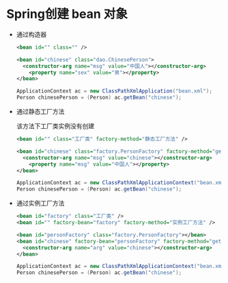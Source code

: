 # Spring创建 bean 对象

- 通过构造器

  ```xml
  <bean id="" class="" />
  ```

  ```xml
  <bean id="chinese" class="dao.ChinesePerson">
  	<constructor-arg name="msg" value="中国人"></constructor-arg>
      <property name="sex" value="男"></property>
  </bean>
  ```

  ```java
  ApplicationContext ac = new ClassPathXmlApplication("bean.xml");
  Person chinesePerson = (Person) ac.getBean("chinese");
  ```

- 通过静态工厂方法

  该方法下工厂类实例没有创建

  ```xml
  <bean id="" class="工厂类" factory-method="静态工厂方法" />
  ```

  ```xml
  <bean id="chinese" class="factory.PersonFactory" factory-method="getPerson">
  	<constructor-arg name="msg" value="chinese"></constructor-arg>
      <property name="msg" value="中国人"></property>
  </bean>
  ```

  ```java
  ApplicationContext ac = new ClassPathXmlApplicationContext("bean.xml");
  Person chinesePerson = (Person) ac.getBean("chinese");
  ```

- 通过实例工厂方法

  ```xml
  <bean id="factory" class="工厂类" />
  <bean id="" factory-bean="factory" factory-method="实例工厂方法" />
  ```

  ```xml
  <bean id="personFactory" class="factory.PersonFactory"></bean>
  <bean id="chinese" factory-bean="personFactory" factory-method="getPerson">
  	<constructor-arg name="arg" value="chinese"></constructor-arg>
  </bean>
  ```

  ```java
  ApplicationContext ac = new ClassPathXmlApplicationContext("bean.xml");
  Person chinesePerson = (Person) ac.getBean("chinese");
  ```

  